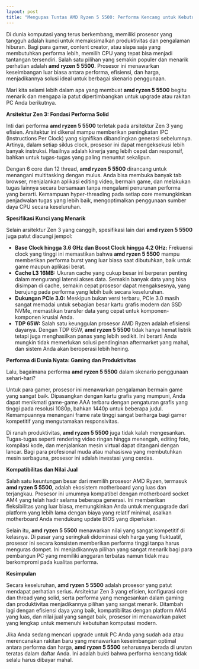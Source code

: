 ```yaml
---
layout: post
title: "Mengupas Tuntas AMD Ryzen 5 5500: Performa Kencang untuk Kebutuhan Modern"
---
```


Di dunia komputasi yang terus berkembang, memiliki prosesor yang tangguh adalah kunci untuk memaksimalkan produktivitas dan pengalaman hiburan. Bagi para gamer, content creator, atau siapa saja yang membutuhkan performa lebih, memilih CPU yang tepat bisa menjadi tantangan tersendiri. Salah satu pilihan yang semakin populer dan menarik perhatian adalah **amd ryzen 5 5500**. Prosesor ini menawarkan keseimbangan luar biasa antara performa, efisiensi, dan harga, menjadikannya solusi ideal untuk berbagai skenario penggunaan.

Mari kita selami lebih dalam apa yang membuat **amd ryzen 5 5500** begitu menarik dan mengapa ia patut dipertimbangkan untuk upgrade atau rakitan PC Anda berikutnya.

**Arsitektur Zen 3: Fondasi Performa Solid**

Inti dari performa **amd ryzen 5 5500** terletak pada arsitektur Zen 3 yang efisien. Arsitektur ini dikenal mampu memberikan peningkatan IPC (Instructions Per Clock) yang signifikan dibandingkan generasi sebelumnya. Artinya, dalam setiap siklus clock, prosesor ini dapat mengeksekusi lebih banyak instruksi. Hasilnya adalah kinerja yang lebih cepat dan responsif, bahkan untuk tugas-tugas yang paling menuntut sekalipun.

Dengan 6 core dan 12 thread, **amd ryzen 5 5500** dirancang untuk menangani multitasking dengan mulus. Anda bisa membuka banyak tab browser, menjalankan aplikasi editing video, bermain game, dan melakukan tugas lainnya secara bersamaan tanpa mengalami penurunan performa yang berarti. Kemampuan hyper-threading pada setiap core memungkinkan penjadwalan tugas yang lebih baik, mengoptimalkan penggunaan sumber daya CPU secara keseluruhan.

**Spesifikasi Kunci yang Menarik**

Selain arsitektur Zen 3 yang canggih, spesifikasi lain dari **amd ryzen 5 5500** juga patut diacungi jempol:

*   **Base Clock hingga 3.6 GHz dan Boost Clock hingga 4.2 GHz:** Frekuensi clock yang tinggi ini memastikan bahwa **amd ryzen 5 5500** mampu memberikan performa burst yang luar biasa saat dibutuhkan, baik untuk game maupun aplikasi berat.
*   **Cache L3 16MB:** Ukuran cache yang cukup besar ini berperan penting dalam mengurangi latensi akses data. Semakin banyak data yang bisa disimpan di cache, semakin cepat prosesor dapat mengaksesnya, yang berujung pada performa yang lebih baik secara keseluruhan.
*   **Dukungan PCIe 3.0:** Meskipun bukan versi terbaru, PCIe 3.0 masih sangat memadai untuk sebagian besar kartu grafis modern dan SSD NVMe, memastikan transfer data yang cepat untuk komponen-komponen krusial Anda.
*   **TDP 65W:** Salah satu keunggulan prosesor AMD Ryzen adalah efisiensi dayanya. Dengan TDP 65W, **amd ryzen 5 5500** tidak hanya hemat listrik tetapi juga menghasilkan panas yang lebih sedikit. Ini berarti Anda mungkin tidak memerlukan solusi pendinginan aftermarket yang mahal, dan sistem Anda akan beroperasi lebih hening.

**Performa di Dunia Nyata: Gaming dan Produktivitas**

Lalu, bagaimana performa **amd ryzen 5 5500** dalam skenario penggunaan sehari-hari?

Untuk para gamer, prosesor ini menawarkan pengalaman bermain game yang sangat baik. Dipasangkan dengan kartu grafis yang mumpuni, Anda dapat menikmati game-game AAA terbaru dengan pengaturan grafis yang tinggi pada resolusi 1080p, bahkan 1440p untuk beberapa judul. Kemampuannya menangani frame rate tinggi sangat berharga bagi gamer kompetitif yang mengutamakan responsivitas.

Di ranah produktivitas, **amd ryzen 5 5500** juga tidak kalah mengesankan. Tugas-tugas seperti rendering video ringan hingga menengah, editing foto, kompilasi kode, dan menjalankan mesin virtual dapat ditangani dengan lancar. Bagi para profesional muda atau mahasiswa yang membutuhkan mesin serbaguna, prosesor ini adalah investasi yang cerdas.

**Kompatibilitas dan Nilai Jual**

Salah satu keuntungan besar dari memilih prosesor AMD Ryzen, termasuk **amd ryzen 5 5500**, adalah ekosistem motherboard yang luas dan terjangkau. Prosesor ini umumnya kompatibel dengan motherboard socket AM4 yang telah hadir selama beberapa generasi. Ini memberikan fleksibilitas yang luar biasa, memungkinkan Anda untuk mengupgrade dari platform yang lebih lama dengan biaya yang relatif minimal, asalkan motherboard Anda mendukung update BIOS yang diperlukan.

Selain itu, **amd ryzen 5 5500** menawarkan nilai yang sangat kompetitif di kelasnya. Di pasar yang seringkali didominasi oleh harga yang fluktuatif, prosesor ini secara konsisten memberikan performa tinggi tanpa harus menguras dompet. Ini menjadikannya pilihan yang sangat menarik bagi para pembangun PC yang memiliki anggaran terbatas namun tidak mau berkompromi pada kualitas performa.

**Kesimpulan**

Secara keseluruhan, **amd ryzen 5 5500** adalah prosesor yang patut mendapat perhatian serius. Arsitektur Zen 3 yang efisien, konfigurasi core dan thread yang solid, serta performa yang mengesankan dalam gaming dan produktivitas menjadikannya pilihan yang sangat menarik. Ditambah lagi dengan efisiensi daya yang baik, kompatibilitas dengan platform AM4 yang luas, dan nilai jual yang sangat baik, prosesor ini menawarkan paket yang lengkap untuk memenuhi kebutuhan komputasi modern.

Jika Anda sedang mencari upgrade untuk PC Anda yang sudah ada atau merencanakan rakitan baru yang menawarkan keseimbangan optimal antara performa dan harga, **amd ryzen 5 5500** seharusnya berada di urutan teratas dalam daftar Anda. Ini adalah bukti bahwa performa kencang tidak selalu harus dibayar mahal.
